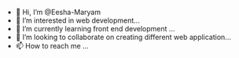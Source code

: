 - 👋 Hi, I’m @Eesha-Maryam
- 👀 I’m interested in web development...
- 🌱 I’m currently learning front end development ...
- 💞️ I’m looking to collaborate on creating different web application...
- 📫 How to reach me ...

<!---
Eesha-Maryam/Eesha-Maryam is a ✨ special ✨ repository because its `README.md` (this file) appears on your GitHub profile.
You can click the Preview link to take a look at your changes.
--->

